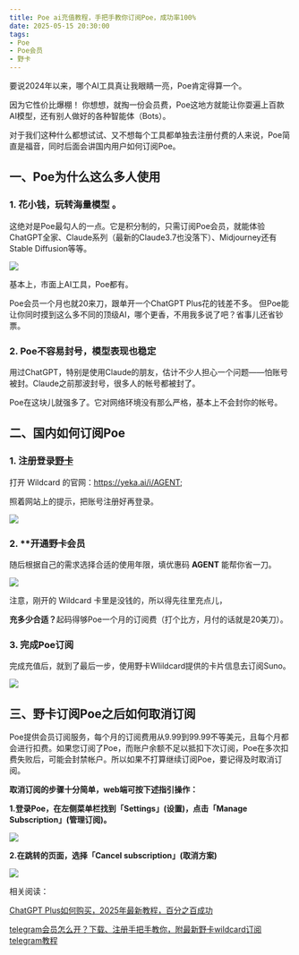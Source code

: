```yaml
---
title: Poe ai充值教程，手把手教你订阅Poe，成功率100%
date: 2025-05-15 20:30:00
tags:
- Poe
- Poe会员
- 野卡
---
```


要说2024年以来，哪个AI工具真让我眼睛一亮，Poe肯定得算一个。



因为它性价比爆棚！ 你想想，就掏一份会员费，Poe这地方就能让你耍遍上百款AI模型，还有别人做好的各种智能体（Bots）。



对于我们这种什么都想试试、又不想每个工具都单独去注册付费的人来说，Poe简直是福音，同时后面会讲国内用户如何订阅Poe。



## **一、Poe为什么这么多人使用**

### 1. **花小钱，玩转海量模型 。**



这绝对是Poe最勾人的一点。它是积分制的，只需订阅Poe会员，就能体验ChatGPT全家、Claude系列（最新的Claude3.7也没落下）、Midjourney还有Stable Diffusion等等。

![](https://workstation.sg.larksuite.com/space/api/box/stream/download/asynccode/?code=ZTY5Mzc2MmE5NDQ4YmZmZDA1MGVmZTQ5YzdkMmJjMjBfUTlYTmx5a3NjdHVoRXlIRmRMeFY0MU1hSW5EQnFlTEtfVG9rZW46SzNvN2IyZHlrb2I3NHp4ZjRxT2wyM1hIZ3dkXzE3NDczMTIyODc6MTc0NzMxNTg4N19WNA)



基本上，市面上AI工具，Poe都有。



Poe会员一个月也就20来刀，跟单开一个ChatGPT Plus花的钱差不多。 但Poe能让你同时摸到这么多不同的顶级AI，哪个更香，不用我多说了吧？省事儿还省钞票。



### 2. **Poe不容易封号，模型表现也稳定**&#x20;

用过ChatGPT，特别是使用Claude的朋友，估计不少人担心一个问题——怕账号被封。Claude之前那波封号，很多人的帐号都被封了。



Poe在这块儿就强多了。它对网络环境没有那么严格，基本上不会封你的帐号。



## 二、国内如何订阅Poe

### 1. **注册登录[野卡](https://www.fengshengyusheng.cn/%e6%9c%80%e6%96%b0%e9%87%8e%e5%8d%a1wildcard%e4%bd%bf%e7%94%a8%e6%8c%87%e5%8d%97%ef%bc%9a%e8%b6%85%e5%85%a8%e9%9d%a2%e4%bb%8b%e7%bb%8d/)**

打开 Wildcard 的官网：https://yeka.ai/i/AGENT;

照着网站上的提示，把账号注册好再登录。

![](https://workstation.sg.larksuite.com/space/api/box/stream/download/asynccode/?code=YmM0OTk1MTY1ZjQ3YmMyY2M5YzQzZTdjOTg2NzQ2YTZfTXVPb1lTN3NGMXRkcXN5MFFLSWFhVnRFaDJxaFZmTWZfVG9rZW46SERyVWJ4enQzb2MzZHN4MDROZ2x3VTA4Z0ZlXzE3NDczMTIyODc6MTc0NzMxNTg4N19WNA)



### 2. **开通野卡会员

随后根据自己的需求选择合适的使用年限，填优惠码 **AGENT** 能帮你省一刀。&#x20;

![](https://workstation.sg.larksuite.com/space/api/box/stream/download/asynccode/?code=NGQ2MzQxMjk4YTIxMGRjNDViMWJjYjE5ZTE0MDZlMTBfcEFNV1Zkd3hrZUg0UGx5WUNaNkw0ZzlvazdZWlJZUThfVG9rZW46SUhtR2J5MG1lb285RE54Y3VDTGxOc1E2Z1FjXzE3NDczMTIyODc6MTc0NzMxNTg4N19WNA)

注意，刚开的 Wildcard 卡里是没钱的，所以得先往里充点儿，



**充多少合适？**&#x8D77;码得够Poe一个月的订阅费（打个比方，月付的话就是20美刀）。

### 3. 完成Poe订阅

完成充值后，就到了最后一步，使用野卡WIildcard提供的卡片信息去订阅Suno。

![](https://workstation.sg.larksuite.com/space/api/box/stream/download/asynccode/?code=OGNlNTY3MzFiMzQwMzFjNmU5ZjIxMjFkYzk0ZWYxOTVfTVpEdjJLSldJU0Fjc2tpUVFudkFuZFA1clpwZ2dPUjdfVG9rZW46Wmc5TWJLY0M1bzg2NUR4N2NqaWxpME5aZ0FwXzE3NDczMTIyODc6MTc0NzMxNTg4N19WNA)

## 三、野卡订阅Poe之后如何取消订阅

Poe提供会员订阅服务，每个月的订阅费用从9.99到99.99不等美元，且每个月都会进行扣费。如果您订阅了Poe，而账户余额不足以抵扣下次订阅，Poe在多次扣费失败后，可能会封禁帐户。所以如果不打算继续订阅Poe，要记得及时取消订阅。



**取消订阅的步骤十分简单，web端可按下述指引操作：**

**1.登录Poe，在左侧菜单栏找到「Settings」(设置)，点击「Manage Subscription」(管理订阅)。**



![](https://workstation.sg.larksuite.com/space/api/box/stream/download/asynccode/?code=NmUyMmY4N2IxNTM1N2NmN2QxODY3NzM1OWNiNmU1OWZfOFpZYVcwSUNwVXFnc3ZBUDJLWDI1Z3Nvcmsyd1ZkYjhfVG9rZW46VGRCWmJLNGJqb09LbFR4V3JydGx5Sm1oZ1hlXzE3NDczMTIyODc6MTc0NzMxNTg4N19WNA)



**2.在跳转的页面，选择「Cancel subscription」(取消方案)**

![](https://workstation.sg.larksuite.com/space/api/box/stream/download/asynccode/?code=MTQ3YTZlYjcwNWNkODBiN2ZmYzg4YzE0OWNhMjg4MjlfS29UTkV5a3YzWG5uT1lqUzNndk4xaXU4Vzh1bnI3enpfVG9rZW46Tk9jRWJ2WjB6b0JLNG94ZzdGVWwzaGd6Z2JjXzE3NDczMTIyODc6MTc0NzMxNTg4N19WNA)

相关阅读：

[ChatGPT Plus如何购买，2025年最新教程，百分之百成功](https://yeka-card.github.io/2025/05/14/ChatGPT%20Plus%E5%A6%82%E4%BD%95%E8%B4%AD%E4%B9%B0%EF%BC%8C2025%E5%B9%B4%E6%9C%80%E6%96%B0%E6%95%99%E7%A8%8B%EF%BC%8C%E7%99%BE%E5%88%86%E4%B9%8B%E7%99%BE%E6%88%90%E5%8A%9F/)

[telegram会员怎么开？下载、注册手把手教你，附最新野卡wildcard订阅telegram教程](https://yeka-card.github.io/2025/05/13/telegram%E4%BC%9A%E5%91%98%E6%80%8E%E4%B9%88%E5%BC%80%EF%BC%9F%E4%B8%8B%E8%BD%BD%E3%80%81%E6%B3%A8%E5%86%8C%E6%89%8B%E6%8A%8A%E6%89%8B%E6%95%99%E4%BD%A0%EF%BC%8C%E9%99%84%E6%9C%80%E6%96%B0%E9%87%8E%E5%8D%A1wildcard%E8%AE%A2%E9%98%85telegram%E6%95%99%E7%A8%8B/)


